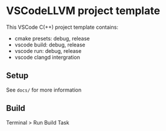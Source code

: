 # VSCodeLLVM project template

This VSCode C(++) project template contains:

- cmake presets: debug, release
- vscode build: debug, release
- vscode run: debug, release
- vscode clangd intergration

## Setup

See `docs/` for more information

## Build

Terminal > Run Build Task
